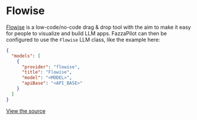 # Flowise

[Flowise](https://flowiseai.com/) is a low-code/no-code drag & drop tool with the aim to make it easy for people to visualize and build LLM apps. FazzaPilot can then be configured to use the `Flowise` LLM class, like the example here:

```json title="~/.continue/config.json"
{
  "models": [
    {
      "provider": "flowise",
      "title": "Flowise",
      "model": "<MODEL>",
      "apiBase": "<API_BASE>"
    }
  ]
}
```

[View the source](https://github.com/continuedev/continue/blob/main/core/llm/llms/Flowise.ts)
